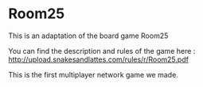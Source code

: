 # Room25
This is an adaptation of the board game Room25

You can find the description and rules of the game here :
http://upload.snakesandlattes.com/rules/r/Room25.pdf

This is the first multiplayer network game we made.
